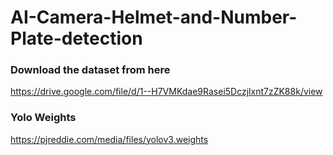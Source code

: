 # AI-Camera-Helmet-and-Number-Plate-detection

### Download the dataset from here
https://drive.google.com/file/d/1--H7VMKdae9Rasei5Dczjlxnt7zZK88k/view


### Yolo Weights
https://pjreddie.com/media/files/yolov3.weights

